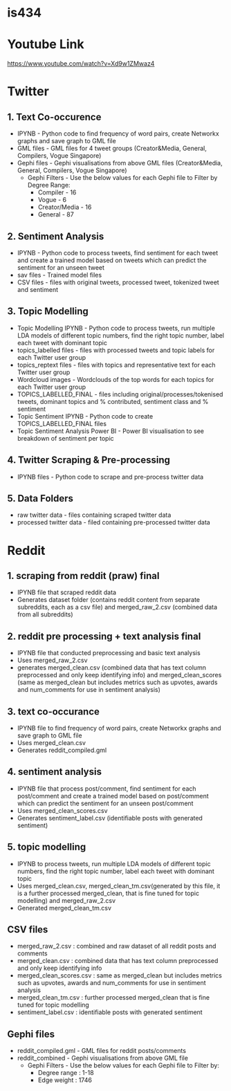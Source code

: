 # is434

# Youtube Link
https://www.youtube.com/watch?v=Xd9w1ZMwaz4

# Twitter

## 1. Text Co-occurence
- IPYNB - Python code to find frequency of word pairs, create Networkx graphs and save graph to GML file
- GML files - GML files for 4 tweet groups (Creator&Media, General, Compilers, Vogue Singapore)
- Gephi files - Gephi visualisations from above GML files (Creator&Media, General, Compilers, Vogue Singapore)
  - Gephi Filters - Use the below values for each Gephi file to Filter by Degree Range:
    - Compiler - 16
    - Vogue - 6 
    - Creator/Media - 16
    - General - 87

## 2. Sentiment Analysis
- IPYNB - Python code to process tweets, find sentiment for each tweet and create a trained model based on tweets which can predict the sentiment for an unseen tweet
- sav files - Trained model files
- CSV files - files with original tweets, processed tweet, tokenized tweet and sentiment

## 3. Topic Modelling
- Topic Modelling IPYNB - Python code to process tweets, run multiple LDA models of different topic numbers, find the right topic number, label each tweet with dominant topic
- topics_labelled files - files with processed tweets and topic labels for each Twitter user group
- topics_reptext files - files with topics and representative text for each Twitter user group
- Wordcloud images - Wordclouds of the top words for each topics for each Twitter user group
- TOPICS_LABELLED_FINAL - files including original/processes/tokenised tweets, dominant topics and % contributed, sentiment class and % sentiment
- Topic Sentiment IPYNB - Python code to create TOPICS_LABELLED_FINAL files
- Topic Sentiment Analysis Power BI - Power BI visualisation to see breakdown of sentiment per topic

## 4. Twitter Scraping & Pre-processing
- IPYNB files - Python code to scrape and pre-process twitter data

## 5. Data Folders
- raw twitter data - files containing scraped twitter data
- processed twitter data - filed containing pre-processed twitter data

# Reddit

## 1. scraping from reddit (praw) final
- IPYNB file that scraped reddit data
- Generates dataset folder (contains reddit content from separate subreddits, each as a csv file) and merged_raw_2.csv (combined data from all subreddits)

## 2. reddit pre processing + text analysis final
- IPYNB file that conducted preprocessing and basic text analysis
- Uses merged_raw_2.csv
- generates merged_clean.csv (combined data that has text column preprocessed and only keep identifying info) and merged_clean_scores (same as merged_clean but includes metrics such as upvotes, awards and num_comments for use in sentiment analysis)

## 3. text co-occurance
- IPYNB file to find frequency of word pairs, create Networkx graphs and save graph to GML file
- Uses merged_clean.csv
- Generates reddit_compiled.gml

## 4. sentiment analysis
- IPYNB file that process post/comment, find sentiment for each post/comment and create a trained model based on post/comment which can predict the sentiment for an unseen post/comment
- Uses merged_clean_scores.csv
- Generates sentiment_label.csv (identifiable posts with generated sentiment)

## 5. topic modelling
- IPYNB to process tweets, run multiple LDA models of different topic numbers, find the right topic number, label each tweet with dominant topic
- Uses merged_clean.csv, merged_clean_tm.csv(generated by this file, it is a further processed merged_clean, that is fine tuned for topic modelling) and merged_raw_2.csv
- Generated merged_clean_tm.csv

## CSV files
- merged_raw_2.csv : combined and raw dataset of all reddit posts and comments
- merged_clean.csv : combined data that has text column preprocessed and only keep identifying info
- merged_clean_scores.csv : same as merged_clean but includes metrics such as upvotes, awards and num_comments for use in sentiment analysis
- merged_clean_tm.csv : further processed merged_clean that is fine tuned for topic modelling
- sentiment_label.csv : identifiable posts with generated sentiment

## Gephi files
- reddit_compiled.gml - GML files for reddit posts/comments
- reddit_combined - Gephi visualisations from above GML file
  - Gephi Filters - Use the below values for each Gephi file to Filter by:
    - Degree range : 1-18
    - Edge weight : 1746 

